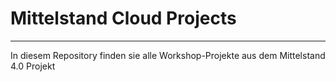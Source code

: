 

# Mittelstand Cloud Projects
----------------------------

In diesem Repository finden sie alle Workshop-Projekte aus dem Mittelstand 4.0 Projekt
